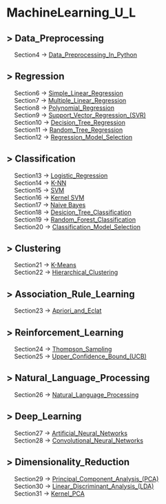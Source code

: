 # MachineLearning_U_L
<h2>> Data_Preprocessing</h2>
  <p>
    &emsp; Section4 -> <a href="https://github.com/walterbishop67/MachineLearning_U_L/blob/main/Section04/ML_Sec4.ipynb/">Data_Preprocessing_In_Python</a>
  </p>
<h2>> Regression</h2>
  <p>
    &emsp; Section6 -> <a href="https://github.com/walterbishop67/MachineLearning_U_L/blob/main/Section06/ML_Sec6.ipynb/">Simple_Linear_Regression</a><br>
    &emsp; Section7 -> <a href="https://github.com/walterbishop67/MachineLearning_U_L/blob/main/Section07/Ml_Sec7.ipynb/">Multiple_Linear_Regression</a><br>
    &emsp; Section8 -> <a href="https://github.com/walterbishop67/MachineLearning_U_L/blob/main/Section08/Ml_Sec8.ipynb/">Polynomial_Regression</a><br>
    &emsp; Section9 -> <a href="https://github.com/walterbishop67/MachineLearning_U_L/blob/main/Section09/Ml_Sec9.ipynb/">Support_Vector_Regression_(SVR)</a><br>
    &emsp; Section10 -> <a href="https://github.com/walterbishop67/MachineLearning_U_L/blob/main/Section10/Ml_Sec10.ipynb/">Decision_Tree_Regression</a><br>
    &emsp; Section11 -> <a href="https://github.com/walterbishop67/MachineLearning_U_L/blob/main/Section11/Ml_Sec11.ipynb/">Random_Tree_Regression</a><br>
    &emsp; Section12 -> <a href="https://github.com/walterbishop67/MachineLearning_U_L/blob/main/Section12/Ml_Sec12.ipynb/">Regression_Model_Selection</a>
  </p>
  <h2>> Classification</h2>
    <p>
      &emsp; Section13 -> <a href="https://github.com/walterbishop67/MachineLearning_U_L/blob/main/Section13/Ml_Sec13.ipynb/">Logistic_Regression</a><br>
      &emsp; Section14 -> <a href="https://github.com/walterbishop67/MachineLearning_U_L/blob/main/Section14/Ml_Sec14.ipynb/">K-NN</a><br>
      &emsp; Section15 -> <a href="https://github.com/walterbishop67/MachineLearning_U_L/blob/main/Section15/Ml_Sec15.ipynb/">SVM</a><br>
      &emsp; Section16 -> <a href="https://github.com/walterbishop67/MachineLearning_U_L/blob/main/Section16/Ml_Sec16.ipynb/">Kernel SVM</a><br>
      &emsp; Section17 -> <a href="https://github.com/walterbishop67/MachineLearning_U_L/blob/main/Section17/Ml_Sec17.ipynb/">Naive Bayes</a><br>
      &emsp; Section18 -> <a href="https://github.com/walterbishop67/MachineLearning_U_L/blob/main/Section18/Ml_Sec18.ipynb/">Desicion_Tree_Classification</a><br>
      &emsp; Section19 -> <a href="https://github.com/walterbishop67/MachineLearning_U_L/blob/main/Section19/Ml_Sec19.ipynb/">Random_Forest_Classification</a><br>
      &emsp; Section20 -> <a href="https://github.com/walterbishop67/MachineLearning_U_L/tree/main/Section20/">Classification_Model_Selection</a>
    </p>
  <h2>> Clustering</h2>
    <p>
      &emsp; Section21 -> <a href="https://github.com/walterbishop67/MachineLearning_U_L/blob/main/Section21/K-Means.ipynb/">K-Means</a><br>
      &emsp; Section22 -> <a href="https://github.com/walterbishop67/MachineLearning_U_L/blob/main/Section22/Hierarchical_Clustering.ipynb/">Hierarchical_Clustering</a><br>
    </p>
  <h2>> Association_Rule_Learning</h2>  
    <p>
      &emsp; Section23 -> <a href="https://github.com/walterbishop67/MachineLearning_U_L/blob/main/Section23/Apriori_and_Eclat.ipynb/">Apriori_and_Eclat</a><br>
    </p>
  <h2>> Reinforcement_Learning</h2>
    <p>
      &emsp; Section24 -> <a href="https://github.com/walterbishop67/MachineLearning_U_L/blob/main/Section24/Thompson_Sampling.ipynb/">Thompson_Sampling</a><br>
      &emsp; Section25 -> <a href="https://github.com/walterbishop67/MachineLearning_U_L/blob/main/Section25/Upper_Confidence_Bound_(UCB).ipynb/">Upper_Confidence_Bound_(UCB)</a><br>
    </p>
   <h2>> Natural_Language_Processing</h2>
     <p>
       &emsp; Section26 -> <a href="https://github.com/walterbishop67/MachineLearning_U_L/blob/main/Section26/Natural_Language_Processing.ipynb/">Natural_Language_Processing</a><br>
     </p>
    <h2>> Deep_Learning</h2>
     <p>
       &emsp; Section27 -> <a href="https://github.com/walterbishop67/MachineLearning_U_L/blob/main/Section27/ANN.ipynb/">Artificial_Neural_Networks</a><br>
       &emsp; Section28 -> <a href="https://github.com/walterbishop67/MachineLearning_U_L/blob/main/Section28/CNN.ipynb">Convolutional_Neural_Networks</a><br>
     </p>
    <h2>> Dimensionality_Reduction</h2>
     <p>
       &emsp; Section29 -> <a href="https://github.com/walterbishop67/MachineLearning_U_L/blob/main/Section29/PCA.ipynb">Principal_Component_Analysis_(PCA)</a><br>
       &emsp; Section30 -> <a href="https://github.com/walterbishop67/MachineLearning_U_L/blob/main/Section30/LDA.ipynb">Linear_Discriminant_Analysis_(LDA)</a><br>
       &emsp; Section31 -> <a href="https://github.com/walterbishop67/MachineLearning_U_L/blob/main/Section31/KernelPCA.ipynb">Kernel_PCA</a><br>
     </p>
     
  
